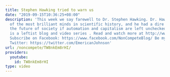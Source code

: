 ```yaml
---
title: Stephen Hawking tried to warn us
date: "2019-09-15T10:36:25+08:00"
description: 'This week we say farewell to Dr. Stephen Hawking. Dr. Hawking was one
  of the most brilliant minds in scientific history, and he had a dire warning about
  the future of society if automation and capitalism are left unchecked. Non-Compete
  is a leftist blog and video series . Read and watch more at http://www.non-compete.com
  Subscribe on Facebook: https://www.facebook.com/NonCompeteBlog/ Be my comrade on
  Twitter: https://twitter.com/EmericanJohnson'
url: /noncompete/TW8nkEm8rHI/
providers:
  youtube:
    id: TW8nkEm8rHI
type: video
---
```

